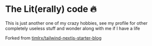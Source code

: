 # The Lit(erally) code 🔥

This is just another one of my crazy hobbies, see my profile for other
completely useless stuff and wonder along with me if I have a life

Forked from [timlrx/tailwind-nextjs-starter-blog](https://github.com/timlrx/tailwind-nextjs-starter-blog)
